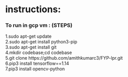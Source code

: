 <h1>instructions:</h1>
<h3>To run in gcp vm : (STEPS) </h3>
1.sudo apt-get update<br>
2.sudo apt-get install python3-pip<br>
3.sudo apt-get install git<br>
4.mkdir codebase;cd codebase<br>
5.git clone https://github.com/amithkumarc3/FYP-lpr.git<br>
6.pip3 install tensorflow==1.14<br>
7.pip3 install opencv-python<br>


